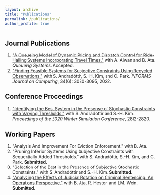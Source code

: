 ```yaml
---
layout: archive
title: "Publications"
permalink: /publications/
author_profile: true
---
```


## Journal Publications
1. ["A Queueing Model of Dynamic Pricing and Dispatch Control for Ride-Hailing Systems Incorporating Travel Times."](https://arxiv.org/abs/2302.02265) with A. Alwan and B. Ata. *Queueing Systems*. Accepted.
2. ["Finding Feasible Systems for Subjective Constraints Using Recycled Observations."](https://pubsonline.informs.org/doi/10.1287/ijoc.2022.1227) with S. Andradóttir, S.-H. Kim, and C. Park. *INFORMS Journal on Computing*, 34(6): 3080-3095, 2022.

## Conference Proceedings
1. ["Identifying the Best System in the Presense of Stochastic Constraints with Varying Thresholds."](https://ieeexplore.ieee.org/abstract/document/9384097) with S. Andradóttir and S.-H. Kim. *Proceedings of the 2020 Winter Simulation Conference*, 2812-2820. 

## Working Papers
1. "Analysis And Improvement For Eviction Enforcement." with B. Ata.
2. "Pruning Inferior Systems Using Subjective Constraints with Sequentially Added Thresholds." with S. Andradóttir, S.-H. Kim, and C. Park. **Submitted.**
3. "Selection of the Best in the Presence of Subjective Stochastic Constraints." with S. Andradóttir and S.-H. Kim. **Submitted.**  
4. ["Analyzing the Effects of Judicial Rotation on Criminal Sentencing: An Operations Perspective."](https://yuweizhou3.github.io/files/JudgeShoppingDraft.pdf) with B. Ata, R. Hester, and LM. Wein. **Submitted.**


